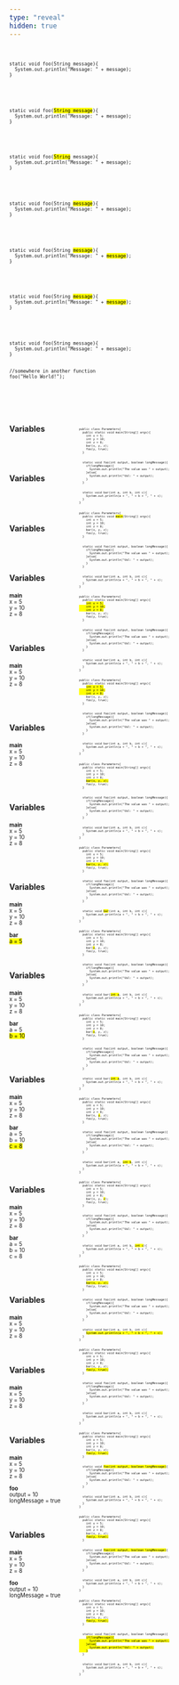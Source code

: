 ```yaml
---
type: "reveal"
hidden: true
---
```

<br>
<section>
	<pre class="" style="font-size: .7em"><code class="java">static void foo(String message){
  System.out.println("Message: " + message);
}</code></pre>
</section>
<br>
<br>
<section>
	<pre class="" style="font-size: .7em"><code class="java">static void foo(<mark>String message</mark>){
  System.out.println("Message: " + message);
}</code></pre>
</section>
<br>
<br>
<section>
	<pre class="" style="font-size: .7em"><code class="java">static void foo(<mark>String</mark> message){
  System.out.println("Message: " + message);
}</code></pre>
</section>
<br>
<br>
<section>
	<pre class="" style="font-size: .7em"><code class="java">static void foo(String <mark>message</mark>){
  System.out.println("Message: " + message);
}</code></pre>
</section>
<br>
<br>
<section>
	<pre class="" style="font-size: .7em"><code class="java">static void foo(String <mark>message</mark>){
  System.out.println("Message: " + <mark>message</mark>);
}</code></pre>
</section>
<br>
<br>
<section>
	<pre class="" style="font-size: .7em"><code class="java">static void foo(String <mark>message</mark>){
  System.out.println("Message: " + <mark>message</mark>);
}</code></pre>
</section>
<br>
<br>
<section>
	<pre class="" style="font-size: .7em"><code class="java">static void foo(String message){
  System.out.println("Message: " + message);
}
<br>
//somewhere in another function
foo("Hello World!");</code></pre>
</section>
<br>
<br>
<br>
<section>
  <div style="float: right; width: 75%">
    <pre class="stretch" style="font-size: .44em"><code class="java">public class Parameters{
  public static void main(String[] args){
    int x = 5;
    int y = 10;
    int z = 8;
    bar(x, y, z);
    foo(y, true);
  }
<br>
  static void foo(int output, boolean longMessage){
    if(longMessage){
      System.out.println("The value was " + output);
    }else{
      System.out.println("Val: " + output);
    }
  }
<br>
  static void bar(int a, int b, int c){
    System.out.println(a + ", " + b + ", " + c);
  }
}</code></pre>
  </div>
  <div style="width: 25%">
    <h4>Variables</h4>
    <p style="font-size: .7em"></p>
  </div>
</section>
<br>
<br>
<section>
  <div style="float: right; width: 75%">
    <pre class="stretch" style="font-size: .44em"><code class="java">public class Parameters{
  public static void <mark>main</mark>(String[] args){
    int x = 5;
    int y = 10;
    int z = 8;
    bar(x, y, z);
    foo(y, true);
  }
<br>
  static void foo(int output, boolean longMessage){
    if(longMessage){
      System.out.println("The value was " + output);
    }else{
      System.out.println("Val: " + output);
    }
  }
<br>
  static void bar(int a, int b, int c){
    System.out.println(a + ", " + b + ", " + c);
  }
}</code></pre>
  </div>
  <div style="width: 25%">
    <h4>Variables</h4>
    <p style="font-size: .7em"></p>
  </div>
</section>
<br>
<br>
<section>
  <div style="float: right; width: 75%">
    <pre class="stretch" style="font-size: .44em"><code class="java">public class Parameters{
  public static void main(String[] args){
    <mark>int x = 5;
    int y = 10;
    int z = 8;</mark>
    bar(x, y, z);
    foo(y, true);
  }
<br>
  static void foo(int output, boolean longMessage){
    if(longMessage){
      System.out.println("The value was " + output);
    }else{
      System.out.println("Val: " + output);
    }
  }
<br>
  static void bar(int a, int b, int c){
    System.out.println(a + ", " + b + ", " + c);
  }
}</code></pre>
  </div>
  <div style="width: 25%">
    <h4>Variables</h4>
    <p style="font-size: .7em"></p>
  </div>
</section>
<br>
<br>
<section>
  <div style="float: right; width: 75%">
    <pre class="stretch" style="font-size: .44em"><code class="java">public class Parameters{
  public static void main(String[] args){
    <mark>int x = 5;
    int y = 10;
    int z = 8;</mark>
    bar(x, y, z);
    foo(y, true);
  }
<br>
  static void foo(int output, boolean longMessage){
    if(longMessage){
      System.out.println("The value was " + output);
    }else{
      System.out.println("Val: " + output);
    }
  }
<br>
  static void bar(int a, int b, int c){
    System.out.println(a + ", " + b + ", " + c);
  }
}</code></pre>
  </div>
  <div style="width: 25%">
    <h4>Variables</h4>
    <p style="font-size: .7em"><b>main</b><br>x = 5<br>y = 10<br>z = 8</p>
  </div>
</section>
<br>
<section>
  <div style="float: right; width: 75%">
    <pre class="stretch" style="font-size: .44em"><code class="java">public class Parameters{
  public static void main(String[] args){
    int x = 5;
    int y = 10;
    int z = 8;
    <mark>bar(x, y, z);</mark>
    foo(y, true);
  }
<br>
  static void foo(int output, boolean longMessage){
    if(longMessage){
      System.out.println("The value was " + output);
    }else{
      System.out.println("Val: " + output);
    }
  }
<br>
  static void bar(int a, int b, int c){
    System.out.println(a + ", " + b + ", " + c);
  }
}</code></pre>
  </div>
  <div style="width: 25%">
    <h4>Variables</h4>
    <p style="font-size: .7em"><b>main</b><br>x = 5<br>y = 10<br>z = 8</p>
  </div>
</section>
<br>
<br>
<section>
  <div style="float: right; width: 75%">
    <pre class="stretch" style="font-size: .44em"><code class="java">public class Parameters{
  public static void main(String[] args){
    int x = 5;
    int y = 10;
    int z = 8;
    <mark>bar(x, y, z);</mark>
    foo(y, true);
  }
<br>
  static void foo(int output, boolean longMessage){
    if(longMessage){
      System.out.println("The value was " + output);
    }else{
      System.out.println("Val: " + output);
    }
  }
<br>
  static void <mark>bar</mark>(int a, int b, int c){
    System.out.println(a + ", " + b + ", " + c);
  }
}</code></pre>
  </div>
  <div style="width: 25%">
    <h4>Variables</h4>
    <p style="font-size: .7em"><b>main</b><br>x = 5<br>y = 10<br>z = 8</p>
  </div>
</section>
<br>
<br>
<section>
  <div style="float: right; width: 75%">
    <pre class="stretch" style="font-size: .44em"><code class="java">public class Parameters{
  public static void main(String[] args){
    int x = 5;
    int y = 10;
    int z = 8;
    bar(<mark>x</mark>, y, z);
    foo(y, true);
  }
<br>
  static void foo(int output, boolean longMessage){
    if(longMessage){
      System.out.println("The value was " + output);
    }else{
      System.out.println("Val: " + output);
    }
  }
<br>
  static void bar(<mark>int a</mark>, int b, int c){
    System.out.println(a + ", " + b + ", " + c);
  }
}</code></pre>
  </div>
  <div style="width: 25%">
    <h4>Variables</h4>
    <p style="font-size: .7em"><b>main</b><br>x = 5<br>y = 10<br>z = 8</p>
  </div>
</section>
<br>
<br>
<section>
  <div style="float: right; width: 75%">
    <pre class="stretch" style="font-size: .44em"><code class="java">public class Parameters{
  public static void main(String[] args){
    int x = 5;
    int y = 10;
    int z = 8;
    bar(<mark>x</mark>, y, z);
    foo(y, true);
  }
<br>
  static void foo(int output, boolean longMessage){
    if(longMessage){
      System.out.println("The value was " + output);
    }else{
      System.out.println("Val: " + output);
    }
  }
<br>
  static void bar(<mark>int a</mark>, int b, int c){
    System.out.println(a + ", " + b + ", " + c);
  }
}</code></pre>
  </div>
  <div style="width: 25%">
    <h4>Variables</h4>
    <p style="font-size: .7em"><b>main</b><br>x = 5<br>y = 10<br>z = 8<br><br><b>bar</b><br><mark>a = 5</mark></p>
  </div>
</section>
<br>
<section>
  <div style="float: right; width: 75%">
    <pre class="stretch" style="font-size: .44em"><code class="java">public class Parameters{
  public static void main(String[] args){
    int x = 5;
    int y = 10;
    int z = 8;
    bar(x, <mark>y</mark>, z);
    foo(y, true);
  }
<br>
  static void foo(int output, boolean longMessage){
    if(longMessage){
      System.out.println("The value was " + output);
    }else{
      System.out.println("Val: " + output);
    }
  }
<br>
  static void bar(int a, <mark>int b</mark>, int c){
    System.out.println(a + ", " + b + ", " + c);
  }
}</code></pre>
  </div>
  <div style="width: 25%">
    <h4>Variables</h4>
    <p style="font-size: .7em"><b>main</b><br>x = 5<br>y = 10<br>z = 8<br><br><b>bar</b><br>a = 5<br><mark>b = 10</mark></p>
  </div>
</section>
<br>
<br>
<section>
  <div style="float: right; width: 75%">
    <pre class="stretch" style="font-size: .44em"><code class="java">public class Parameters{
  public static void main(String[] args){
    int x = 5;
    int y = 10;
    int z = 8;
    bar(x, y, <mark>z</mark>);
    foo(y, true);
  }
<br>
  static void foo(int output, boolean longMessage){
    if(longMessage){
      System.out.println("The value was " + output);
    }else{
      System.out.println("Val: " + output);
    }
  }
<br>
  static void bar(int a, int b, <mark>int c</mark>){
    System.out.println(a + ", " + b + ", " + c);
  }
}</code></pre>
  </div>
  <div style="width: 25%">
    <h4>Variables</h4>
    <p style="font-size: .7em"><b>main</b><br>x = 5<br>y = 10<br>z = 8<br><br><b>bar</b><br>a = 5<br>b = 10<br><mark>c = 8</mark></p>
  </div>
</section>
<br>
<br>
<section>
  <div style="float: right; width: 75%">
    <pre class="stretch" style="font-size: .44em"><code class="java">public class Parameters{
  public static void main(String[] args){
    int x = 5;
    int y = 10;
    int z = 8;
    <mark>bar(x, y, z);</mark>
    foo(y, true);
  }
<br>
  static void foo(int output, boolean longMessage){
    if(longMessage){
      System.out.println("The value was " + output);
    }else{
      System.out.println("Val: " + output);
    }
  }
<br>
  static void bar(int a, int b, int c){
    <mark>System.out.println(a + ", " + b + ", " + c);</mark>
  }
}</code></pre>
  </div>
  <div style="width: 25%">
    <h4>Variables</h4>
    <p style="font-size: .7em"><b>main</b><br>x = 5<br>y = 10<br>z = 8<br><br><b>bar</b><br>a = 5<br>b = 10<br>c = 8</p>
  </div>
</section>
<br>
<br>
<section>
  <div style="float: right; width: 75%">
    <pre class="stretch" style="font-size: .44em"><code class="java">public class Parameters{
  public static void main(String[] args){
    int x = 5;
    int y = 10;
    int z = 8;
    bar(x, y, z);
    <mark>foo(y, true);</mark>
  }
<br>
  static void foo(int output, boolean longMessage){
    if(longMessage){
      System.out.println("The value was " + output);
    }else{
      System.out.println("Val: " + output);
    }
  }
<br>
  static void bar(int a, int b, int c){
    System.out.println(a + ", " + b + ", " + c);
  }
}</code></pre>
  </div>
  <div style="width: 25%">
    <h4>Variables</h4>
    <p style="font-size: .7em"><b>main</b><br>x = 5<br>y = 10<br>z = 8</p>
  </div>
</section>
<br>
<section>
  <div style="float: right; width: 75%">
    <pre class="stretch" style="font-size: .44em"><code class="java">public class Parameters{
  public static void main(String[] args){
    int x = 5;
    int y = 10;
    int z = 8;
    bar(x, y, z);
    <mark>foo(y, true);</mark>
  }
<br>
  static void <mark>foo(int output, boolean longMessage)</mark>{
    if(longMessage){
      System.out.println("The value was " + output);
    }else{
      System.out.println("Val: " + output);
    }
  }
<br>
  static void bar(int a, int b, int c){
    System.out.println(a + ", " + b + ", " + c);
  }
}</code></pre>
  </div>
  <div style="width: 25%">
    <h4>Variables</h4>
    <p style="font-size: .7em"><b>main</b><br>x = 5<br>y = 10<br>z = 8</p>
  </div>
</section>
<br>
<section>
  <div style="float: right; width: 75%">
    <pre class="stretch" style="font-size: .44em"><code class="java">public class Parameters{
  public static void main(String[] args){
    int x = 5;
    int y = 10;
    int z = 8;
    bar(x, y, z);
    <mark>foo(y, true);</mark>
  }
<br>
  static void <mark>foo(int output, boolean longMessage)</mark>{
    if(longMessage){
      System.out.println("The value was " + output);
    }else{
      System.out.println("Val: " + output);
    }
  }
<br>
  static void bar(int a, int b, int c){
    System.out.println(a + ", " + b + ", " + c);
  }
}</code></pre>
  </div>
  <div style="width: 25%">
    <h4>Variables</h4>
    <p style="font-size: .7em"><b>main</b><br>x = 5<br>y = 10<br>z = 8<br><br><b>foo</b><br>output = 10<br>longMessage = true</p>
  </div>
</section>
<br>
<section>
  <div style="float: right; width: 75%">
    <pre class="stretch" style="font-size: .44em"><code class="java">public class Parameters{
  public static void main(String[] args){
    int x = 5;
    int y = 10;
    int z = 8;
    bar(x, y, z);
    <mark>foo(y, true);</mark>
  }
<br>
  static void foo(int output, boolean longMessage){
    <mark>if(longMessage){
      System.out.println("The value was " + output);
    }else{
      System.out.println("Val: " + output);
    }</mark>
  }
<br>
  static void bar(int a, int b, int c){
    System.out.println(a + ", " + b + ", " + c);
  }
}</code></pre>
  </div>
  <div style="width: 25%">
    <h4>Variables</h4>
    <p style="font-size: .7em"><b>main</b><br>x = 5<br>y = 10<br>z = 8<br><br><b>foo</b><br>output = 10<br>longMessage = true</p>
  </div>
</section>
<br>